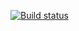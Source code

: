 [![Build status](https://ci.appveyor.com/api/projects/status/af5lo62a2axd9172?svg=true)](https://ci.appveyor.com/project/MikhaillPoletaev/patterns-2)